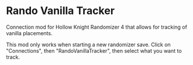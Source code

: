# Rando Vanilla Tracker
Connection mod for Hollow Knight Randomizer 4 that allows for tracking of vanilla placements.

This mod only works when starting a new randomizer save. Click on "Connections", then "RandoVanillaTracker", then select what you want to track.

